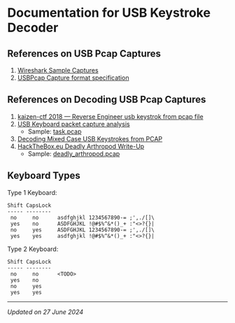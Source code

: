# Documentation for USB Keystroke Decoder

## References on USB Pcap Captures

1. [Wireshark Sample Captures](https://wiki.wireshark.org/SampleCaptures)
1. [USBPcap Capture format specification](https://desowin.org/usbpcap/captureformat.html)

## References on Decoding USB Pcap Captures

1. [kaizen-ctf 2018 — Reverse Engineer usb keystrok from pcap file](https://abawazeeer.medium.com/kaizen-ctf-2018-reverse-engineer-usb-keystrok-from-pcap-file-2412351679f4)
1. [USB Keyboard packet capture analysis](https://naykisec.github.io/USB-Keyboard-packet-capture-analysis/)
    - Sample: [task.pcap](https://0xd13a.github.io/ctfs/hackit2017/foren100/task.pcap)
1. [Decoding Mixed Case USB Keystrokes from PCAP](https://blog.stayontarget.org/2019/03/decoding-mixed-case-usb-keystrokes-from.html)
1. [HackTheBox.eu Deadly Arthropod Write-Up](https://github.com/tanc7/HacktheBox_Deadly_Arthropod_Writeup/tree/master)
    - Sample: [deadly_arthropod.pcap](https://github.com/tanc7/HacktheBox_Deadly_Arthropod_Writeup/blob/master/deadly_arthropod.pcap)


## Keyboard Types

Type 1 Keyboard:

```
Shift CapsLock
----- --------
 no     no      asdfghjkl 1234567890-= ;',./[]\
 yes    no      ASDFGHJKL !@#$%^&*()_+ :"<>?{}|
 no     yes     ASDFGHJKL 1234567890-= ;',./[]\
 yes    yes     asdfghjkl !@#$%^&*()_+ :"<>?{}|
```

Type 2 Keyboard:

```
Shift CapsLock
----- --------
 no     no      <TODO>
 yes    no      
 no     yes     
 yes    yes     
```

***

*Updated on 27 June 2024*
